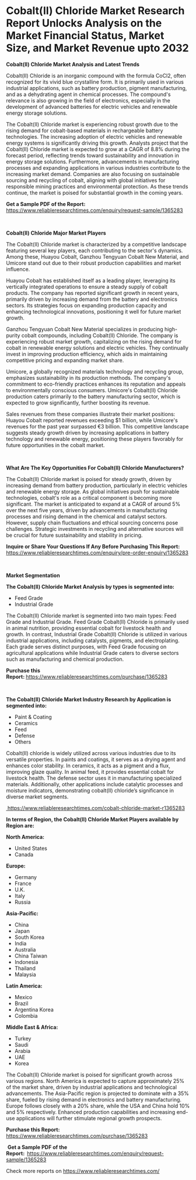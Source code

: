 <p><h1>Cobalt(II) Chloride Market Research Report Unlocks Analysis on the Market Financial Status, Market Size, and Market Revenue upto 2032</h1></p><p><strong>Cobalt(II) Chloride Market Analysis and Latest Trends</strong></p>
<p><p>Cobalt(II) Chloride is an inorganic compound with the formula CoCl2, often recognized for its vivid blue crystalline form. It is primarily used in various industrial applications, such as battery production, pigment manufacturing, and as a dehydrating agent in chemical processes. The compound's relevance is also growing in the field of electronics, especially in the development of advanced batteries for electric vehicles and renewable energy storage solutions.</p><p>The Cobalt(II) Chloride market is experiencing robust growth due to the rising demand for cobalt-based materials in rechargeable battery technologies. The increasing adoption of electric vehicles and renewable energy systems is significantly driving this growth. Analysts project that the Cobalt(II) Chloride market is expected to grow at a CAGR of 8.8% during the forecast period, reflecting trends toward sustainability and innovation in energy storage solutions. Furthermore, advancements in manufacturing processes and expanding applications in various industries contribute to the increasing market demand. Companies are also focusing on sustainable sourcing and recycling of cobalt, aligning with global initiatives for responsible mining practices and environmental protection. As these trends continue, the market is poised for substantial growth in the coming years.</p></p>
<p><strong>Get a Sample PDF of the Report:&nbsp;</strong> <a href="https://www.reliableresearchtimes.com/enquiry/request-sample/1365283?utm_campaign=3322&utm_medium=2&utm_source=Github&utm_content=ia&utm_term=02042025&utm_id=cobaltii-chloride">https://www.reliableresearchtimes.com/enquiry/request-sample/1365283</a></p>
<p>&nbsp;</p>
<p><strong>Cobalt(II) Chloride Major Market Players</strong></p>
<p><p>The Cobalt(II) Chloride market is characterized by a competitive landscape featuring several key players, each contributing to the sector's dynamics. Among these, Huayou Cobalt, Ganzhou Tengyuan Cobalt New Material, and Umicore stand out due to their robust production capabilities and market influence.</p><p>Huayou Cobalt has established itself as a leading player, leveraging its vertically integrated operations to ensure a steady supply of cobalt products. The company has reported significant growth in recent years, primarily driven by increasing demand from the battery and electronics sectors. Its strategies focus on expanding production capacity and enhancing technological innovations, positioning it well for future market growth.</p><p>Ganzhou Tengyuan Cobalt New Material specializes in producing high-purity cobalt compounds, including Cobalt(II) Chloride. The company is experiencing robust market growth, capitalizing on the rising demand for cobalt in renewable energy solutions and electric vehicles. They continually invest in improving production efficiency, which aids in maintaining competitive pricing and expanding market share.</p><p>Umicore, a globally recognized materials technology and recycling group, emphasizes sustainability in its production methods. The company's commitment to eco-friendly practices enhances its reputation and appeals to environmentally conscious consumers. Umicore's Cobalt(II) Chloride production caters primarily to the battery manufacturing sector, which is expected to grow significantly, further boosting its revenue.</p><p>Sales revenues from these companies illustrate their market positions: Huayou Cobalt reported revenues exceeding $1 billion, while Umicore's revenues for the past year surpassed €3 billion. This competitive landscape suggests steady growth driven by increasing applications in battery technology and renewable energy, positioning these players favorably for future opportunities in the cobalt market.</p></p>
<p>&nbsp;</p>
<p><strong>What Are The Key Opportunities For Cobalt(II) Chloride Manufacturers?</strong></p>
<p><p>The Cobalt(II) Chloride market is poised for steady growth, driven by increasing demand from battery production, particularly in electric vehicles and renewable energy storage. As global initiatives push for sustainable technologies, cobalt's role as a critical component is becoming more significant. The market is anticipated to expand at a CAGR of around 5% over the next five years, driven by advancements in manufacturing processes and rising demand in the chemical and catalyst sectors. However, supply chain fluctuations and ethical sourcing concerns pose challenges. Strategic investments in recycling and alternative sources will be crucial for future sustainability and stability in pricing.</p></p>
<p><strong>Inquire or Share Your Questions If Any Before Purchasing This Report:</strong> <a href="https://www.reliableresearchtimes.com/enquiry/pre-order-enquiry/1365283?utm_campaign=3322&utm_medium=2&utm_source=Github&utm_content=ia&utm_term=02042025&utm_id=cobaltii-chloride">https://www.reliableresearchtimes.com/enquiry/pre-order-enquiry/1365283</a></p>
<p>&nbsp;</p>
<p><strong>Market Segmentation</strong></p>
<p><strong>The Cobalt(II) Chloride Market Analysis by types is segmented into:</strong></p>
<p><ul><li>Feed Grade</li><li>Industrial Grade</li></ul></p>
<p><p>The Cobalt(II) Chloride market is segmented into two main types: Feed Grade and Industrial Grade. Feed Grade Cobalt(II) Chloride is primarily used in animal nutrition, providing essential cobalt for livestock health and growth. In contrast, Industrial Grade Cobalt(II) Chloride is utilized in various industrial applications, including catalysts, pigments, and electroplating. Each grade serves distinct purposes, with Feed Grade focusing on agricultural applications while Industrial Grade caters to diverse sectors such as manufacturing and chemical production.</p></p>
<p><strong>Purchase this Report:&nbsp;</strong><a href="https://www.reliableresearchtimes.com/purchase/1365283?utm_campaign=3322&utm_medium=2&utm_source=Github&utm_content=ia&utm_term=02042025&utm_id=cobaltii-chloride">https://www.reliableresearchtimes.com/purchase/1365283</a></p>
<p>&nbsp;</p>
<p><strong>The Cobalt(II) Chloride Market Industry Research by Application is segmented into:</strong></p>
<p><ul><li>Paint & Coating</li><li>Ceramics</li><li>Feed</li><li>Defense</li><li>Others</li></ul></p>
<p><p>Cobalt(II) chloride is widely utilized across various industries due to its versatile properties. In paints and coatings, it serves as a drying agent and enhances color stability. In ceramics, it acts as a pigment and a flux, improving glaze quality. In animal feed, it provides essential cobalt for livestock health. The defense sector uses it in manufacturing specialized materials. Additionally, other applications include catalytic processes and moisture indicators, demonstrating cobalt(II) chloride’s significance in diverse market segments.</p></p>
<p><a href="https://www.reliableresearchtimes.com/cobalt-chloride-market-r1365283?utm_campaign=3322&utm_medium=2&utm_source=Github&utm_content=ia&utm_term=02042025&utm_id=cobaltii-chloride">&nbsp;https://www.reliableresearchtimes.com/cobalt-chloride-market-r1365283</a></p>
<p><strong>In terms of Region, the Cobalt(II) Chloride Market Players available by Region are:</strong></p>
<p>
    <p> <strong> North America: </strong>
        <ul>
            <li>United States</li>
            <li>Canada</li>
        </ul>
        </p> 
    <p> <strong> Europe: </strong>
        <ul>
            <li>Germany</li>
            <li>France</li>
            <li>U.K.</li>
            <li>Italy</li>
            <li>Russia</li>
        </ul>
        </p> 
    <p> <strong> Asia-Pacific: </strong>
        <ul>
            <li>China</li>
            <li>Japan</li>
            <li>South Korea</li>
            <li>India</li>
            <li>Australia</li>
            <li>China Taiwan</li>
            <li>Indonesia</li>
            <li>Thailand</li>
            <li>Malaysia</li>
        </ul>
        </p> 
    <p> <strong> Latin America: </strong>
        <ul>
            <li>Mexico</li>
            <li>Brazil</li>
            <li>Argentina Korea</li>
            <li>Colombia</li>
        </ul>
        </p> 
    <p> <strong> Middle East & Africa: </strong>
        <ul>
            <li>Turkey</li>
            <li>Saudi</li>
            <li>Arabia</li>
            <li>UAE</li>
            <li>Korea</li>
        </ul>
    </p>
    </p>
<p><p>The Cobalt(II) Chloride market is poised for significant growth across various regions. North America is expected to capture approximately 25% of the market share, driven by industrial applications and technological advancements. The Asia-Pacific region is projected to dominate with a 35% share, fueled by rising demand in electronics and battery manufacturing. Europe follows closely with a 20% share, while the USA and China hold 10% and 5% respectively. Enhanced production capabilities and increasing end-use applications will further stimulate regional growth prospects.</p></p>
<p><strong>Purchase this Report: </strong><a href="https://www.reliableresearchtimes.com/purchase/1365283?utm_campaign=3322&utm_medium=2&utm_source=Github&utm_content=ia&utm_term=02042025&utm_id=cobaltii-chloride">https://www.reliableresearchtimes.com/purchase/1365283</a></p>
<p>&nbsp;<strong>Get a Sample PDF of the Report:&nbsp;&nbsp;</strong><a href="https://www.reliableresearchtimes.com/enquiry/request-sample/1365283?utm_campaign=3322&utm_medium=2&utm_source=Github&utm_content=ia&utm_term=02042025&utm_id=cobaltii-chloride">https://www.reliableresearchtimes.com/enquiry/request-sample/1365283</a></p>
<p><strong></strong></p>
<p>Check more reports on <a href="https://www.reliableresearchtimes.com/?utm_campaign=3322&utm_medium=2&utm_source=Github&utm_content=ia&utm_term=02042025&utm_id=cobaltii-chloride">https://www.reliableresearchtimes.com/</a></p>